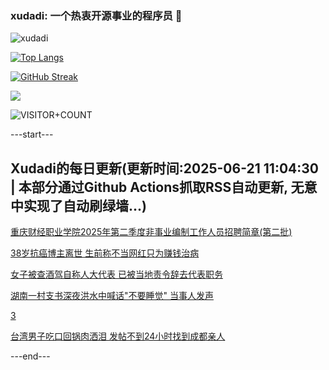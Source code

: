 ### xudadi: 一个热衷开源事业的程序员 👋

![xudadi](https://github-readme-stats-git-masterorgs-github-readme-stats-team.vercel.app/api?username=xudadi)

[![Top Langs](https://github-readme-stats.vercel.app/api/top-langs/?username=xudadi)](https://github.com/anuraghazra/github-readme-stats)

[![GitHub Streak](https://streak-stats.demolab.com?user=xudadi&locale=zh_Hans)](https://git.io/streak-stats)

![](https://raw.githubusercontent.com/xudadi/xudadi/main/assets/github-contribution-grid-snake.svg)

![VISITOR+COUNT](https://komarev.com/ghpvc/?username=xudadi&label=VISITOR+COUNT)


---start---

## Xudadi的每日更新(更新时间:2025-06-21 11:04:30 | 本部分通过Github Actions抓取RSS自动更新, 无意中实现了自动刷绿墙...)

[重庆财经职业学院2025年第二季度非事业编制工作人员招聘简章(第二批)](https://www.gongkaoleida.com/article/2465127)

[38岁抗癌博主离世 生前称不当网红只为赚钱治病](https://m.163.com/news/article/K2H9DR4H051492T3.html)

[女子被查酒驾自称人大代表 已被当地责令辞去代表职务](https://m.163.com/news/article/K2H3KE5S053469LG.html)

[湖南一村支书深夜洪水中喊话"不要睡觉" 当事人发声](https://m.163.com/news/article/K2H31GQ2053469LG.html)

[3](https://m.163.com/touch/news/sub/domestic)

[台湾男子吃口回锅肉洒泪 发帖不到24小时找到成都亲人](https://m.163.com/news/article/K2H5P3JI051492T3.html)

---end---
